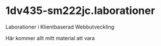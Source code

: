 1dv435-sm222jc.laborationer
===========================

Laborationer i Klientbaserad Webbutveckling

Här kommer allt mitt material att vara
